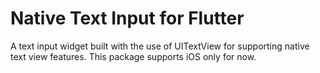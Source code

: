 # Native Text Input for Flutter

A text input widget built with the use of UITextView for supporting native text view features. This package supports iOS only for now.
